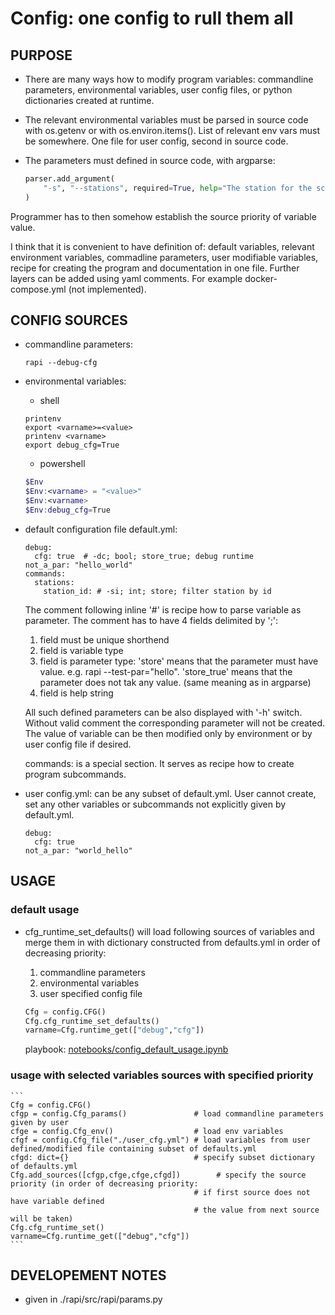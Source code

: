 # Config: one config to rull them all

## PURPOSE
- There are many ways how to modify program variables:
commandline parameters, environmental variables, user config files, or python dictionaries created at runtime. 

- The relevant environmental variables must be parsed in source code with os.getenv or with os.environ.items(). List of relevant env vars must be somewhere. One file for user config, second in source code.

- The parameters must defined in source code, with argparse:

    ```python
    parser.add_argument(
        "-s", "--stations", required=True, help="The station for the schedule."
    )
    ```

Programmer has to then somehow establish the source priority of variable value.

I think that it is convenient to have definition of: default variables, relevant environment variables, commadline parameters, user modifiable variables, recipe for creating the program and documentation in one file. Further layers can be added using yaml comments. For example docker-compose.yml (not implemented).

## CONFIG SOURCES

- commandline parameters:

    ```shell
    rapi --debug-cfg 
    ```

- environmental variables:

    - shell 

	```shell
	printenv
    export <varname>=<value>
    printenv <varname>
    export debug_cfg=True
    ```

    - powershell

    ```powershell
    $Env
    $Env:<varname> = "<value>"
    $Env:<varname>
    $Env:debug_cfg=True
    ```

- default configuration file default.yml:

    ```
    debug:
      cfg: true  # -dc; bool; store_true; debug runtime
    not_a_par: "hello_world"
    commands:
      stations:
        station_id: # -si; int; store; filter station by id
    ```
   
   The comment following inline '#' is recipe how to parse variable as parameter. The comment has to have 4 fields delimited by ';':

    1. field must be unique shorthend
    2. field is variable type
    3. field is parameter type: 'store' means that the parameter must have value. e.g. rapi --test-par="hello". 'store_true' means that the parameter does not tak any value. (same meaning as in argparse) 
    4. field is help string

    All such defined parameters can be also displayed with '-h' switch. Without valid comment the corresponding parameter will not be created. The value of variable can be then modified only by environment or by user config file if desired. 

    commands: is a special section. It serves as recipe how to create program subcommands.

- user config.yml:
can be any subset of default.yml. User cannot create, set any other variables or subcommands not explicitly given by default.yml.

    ```
    debug:
      cfg: true
    not_a_par: "world_hello"
    ```

## USAGE
### default usage
- cfg_runtime_set_defaults() will load following sources of variables and merge them in with dictionary constructed from defaults.yml in order of decreasing priority:


    1. commandline parameters 
    2. environmental variables
    3. user specified config file


    ```python
    Cfg = config.CFG()
    Cfg.cfg_runtime_set_defaults()
    varname=Cfg.runtime_get(["debug","cfg"])
    ```
    
    playbook: [notebooks/config_default_usage.ipynb]("./notebooks/config_default_usage.ipynb")


### usage with selected variables sources with specified priority 

    ```
    Cfg = config.CFG()
    cfgp = config.Cfg_params()               # load commandline parameters given by user
    cfge = config.Cfg_env()                  # load env variables
    cfgf = config.Cfg_file("./user_cfg.yml") # load variables from user defined/modified file containing subset of defaults.yml
    cfgd: dict={}                            # specify subset dictionary of defaults.yml
    Cfg.add_sources([cfgp,cfge,cfge,cfgd])        # specify the source priority (in order of decreasing priority:
                                             # if first source does not have variable defined
                                             # the value from next source will be taken)
    Cfg.cfg_runtime_set()
    varname=Cfg.runtime_get(["debug","cfg"])
    ```

## DEVELOPEMENT NOTES

- given in ./rapi/src/rapi/params.py

  

    
    

